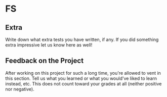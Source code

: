 # FS

## Extra

Write down what extra tests you have written, if any. If you did something extra impressive let us know here as well!

## Feedback on the Project 

After working on this project for such a long time, you're allowed to vent in this
section. Tell us what you learned or what you would've liked to learn instead,
etc. This does not count toward your grades at all (neither positive nor negative).
